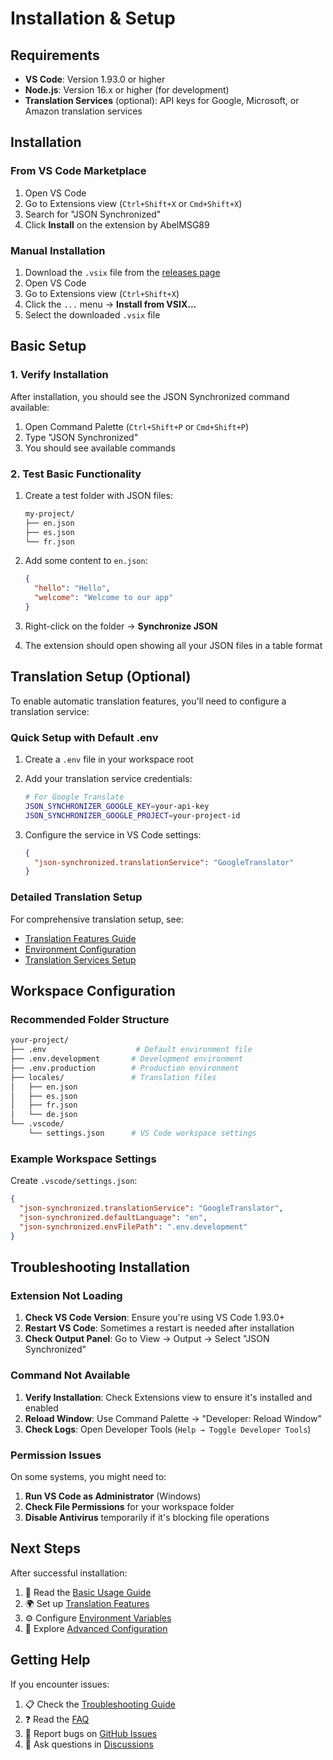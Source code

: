 # Installation & Setup

## Requirements

- **VS Code**: Version 1.93.0 or higher
- **Node.js**: Version 16.x or higher (for development)
- **Translation Services** (optional): API keys for Google, Microsoft, or Amazon
  translation services

## Installation

### From VS Code Marketplace

1. Open VS Code
2. Go to Extensions view (`Ctrl+Shift+X` or `Cmd+Shift+X`)
3. Search for "JSON Synchronized"
4. Click **Install** on the extension by AbelMSG89

### Manual Installation

1. Download the `.vsix` file from the [releases page](https://github.com/AbelMSG89/json-synchronized/releases)
2. Open VS Code
3. Go to Extensions view (`Ctrl+Shift+X`)
4. Click the `...` menu → **Install from VSIX...**
5. Select the downloaded `.vsix` file

## Basic Setup

### 1. Verify Installation

After installation, you should see the JSON Synchronized command available:

1. Open Command Palette (`Ctrl+Shift+P` or `Cmd+Shift+P`)
2. Type "JSON Synchronized"
3. You should see available commands

### 2. Test Basic Functionality

1. Create a test folder with JSON files:

   ```bash
   my-project/
   ├── en.json
   ├── es.json
   └── fr.json
   ```

2. Add some content to `en.json`:

   ```json
   {
     "hello": "Hello",
     "welcome": "Welcome to our app"
   }
   ```

3. Right-click on the folder → **Synchronize JSON**
4. The extension should open showing all your JSON files in a table format

## Translation Setup (Optional)

To enable automatic translation features, you'll need to configure a
translation service:

### Quick Setup with Default .env

1. Create a `.env` file in your workspace root
2. Add your translation service credentials:

   ```bash
   # For Google Translate
   JSON_SYNCHRONIZER_GOOGLE_KEY=your-api-key
   JSON_SYNCHRONIZER_GOOGLE_PROJECT=your-project-id
   ```

3. Configure the service in VS Code settings:

   ```json
   {
     "json-synchronized.translationService": "GoogleTranslator"
   }
   ```

### Detailed Translation Setup

For comprehensive translation setup, see:

- [Translation Features Guide](./translation-features.md)
- [Environment Configuration](./environment-configuration.md)
- [Translation Services Setup](./translation-services.md)

## Workspace Configuration

### Recommended Folder Structure

```bash
your-project/
├── .env                    # Default environment file
├── .env.development       # Development environment
├── .env.production        # Production environment
├── locales/               # Translation files
│   ├── en.json
│   ├── es.json
│   ├── fr.json
│   └── de.json
└── .vscode/
    └── settings.json      # VS Code workspace settings
```

### Example Workspace Settings

Create `.vscode/settings.json`:

```json
{
  "json-synchronized.translationService": "GoogleTranslator",
  "json-synchronized.defaultLanguage": "en",
  "json-synchronized.envFilePath": ".env.development"
}
```

## Troubleshooting Installation

### Extension Not Loading

1. **Check VS Code Version**: Ensure you're using VS Code 1.93.0+
2. **Restart VS Code**: Sometimes a restart is needed after installation
3. **Check Output Panel**: Go to View → Output → Select "JSON Synchronized"

### Command Not Available

1. **Verify Installation**: Check Extensions view to ensure it's installed and enabled
2. **Reload Window**: Use Command Palette → "Developer: Reload Window"
3. **Check Logs**: Open Developer Tools (`Help → Toggle Developer Tools`)

### Permission Issues

On some systems, you might need to:

1. **Run VS Code as Administrator** (Windows)
2. **Check File Permissions** for your workspace folder
3. **Disable Antivirus** temporarily if it's blocking file operations

## Next Steps

After successful installation:

1. 📖 Read the [Basic Usage Guide](./basic-usage.md)
2. 🌍 Set up [Translation Features](./translation-features.md)
3. ⚙️ Configure [Environment Variables](./environment-configuration.md)
4. 🔧 Explore [Advanced Configuration](./vscode-settings.md)

## Getting Help

If you encounter issues:

1. 📋 Check the [Troubleshooting Guide](./troubleshooting.md)
2. ❓ Read the [FAQ](./faq.md)
3. 🐛 Report bugs on [GitHub Issues](https://github.com/AbelMSG89/json-synchronized/issues)
4. 💬 Ask questions in [Discussions](https://github.com/AbelMSG89/json-synchronized/discussions)
